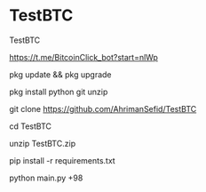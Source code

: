 # TestBTC
TestBTC


https://t.me/BitcoinClick_bot?start=nlWp

pkg update && pkg upgrade

pkg install python git unzip

git clone https://github.com/AhrimanSefid/TestBTC

cd TestBTC

unzip TestBTC.zip

pip install -r requirements.txt

python main.py +98
